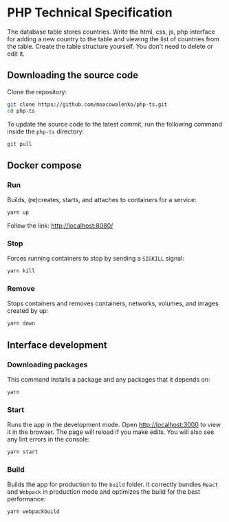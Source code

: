 # PHP Technical Specification

The database table stores countries. Write the html, css, js, php interface for adding a new country to the table and viewing the list of countries from the table.
Create the table structure yourself. You don't need to delete or edit it.

## Downloading the source code

Clone the repository:
```bash
git clone https://github.com/maxcowalenko/php-ts.git
cd php-ts
```

To update the source code to the latest commit, run the following command inside the `php-ts` directory:
```bash
git pull
```
## Docker compose

### Run
Builds, (re)creates, starts, and attaches to containers for a service:
```bash
yarn up
```
Follow the link: <http://localhost:8080/>

### Stop
Forces running containers to stop by sending a `SIGKILL` signal:
```bash
yarn kill
```

### Remove
Stops containers and removes containers, networks, volumes, and images created by up:
```bash
yarn down
```

## Interface development

### Downloading packages
This command installs a package and any packages that it depends on:
```bash
yarn
```

### Start
Runs the app in the development mode. Open <http://localhost:3000> to view it in the browser. The page will reload if you make edits. You will also see any lint errors in the console:
```bash
yarn start
```

### Build
Builds the app for production to the `build` folder. It correctly bundles `React` and `Webpack` in production mode and optimizes the build for the best performance:
```bash
yarn webpackbuild
```